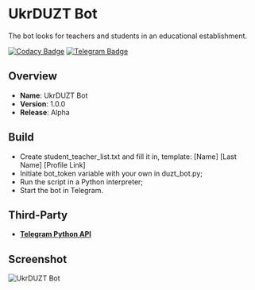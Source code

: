 # UkrDUZT Bot
The bot looks for teachers and students in an educational establishment.

[![Codacy Badge](https://api.codacy.com/project/badge/Grade/40d84a83b38147c49b4e66705c47a16a)](https://www.codacy.com/app/OpenXRay/xray-16?utm_source=github.com&amp;utm_medium=referral&amp;utm_content=bondarenko-me/duzt_bot&amp;utm_campaign=Badge_Grade)
[![Telegram Badge](https://img.shields.io/badge/Telegram-2CA5E0?style=for-the-badge&logo=telegram&logoColor=white)](https://t.me/@duztbot)

Overview
--------
- **Name**: UkrDUZT Bot
- **Version**: 1.0.0
- **Release**: Alpha

Build
-----------
- Create student_teacher_list.txt and fill it in, template: [Name] [Last Name] [Profile Link]
- Initiate bot_token variable with your own in duzt_bot.py;
- Run the script in a Python interpreter;
- Start the bot in Telegram.

Third-Party
------------
- [**Telegram Python API**](https://github.com/python-telegram-bot/python-telegram-bot/)

Screenshot
-----------
![UkrDUZT Bot](https://github.com/bondarenko-me/duzt_bot/blob/master/duzt_bot_screenshot.PNG)
